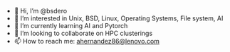 - 👋 Hi, I’m @bsdero
- 👀 I’m interested in Unix, BSD, Linux, Operating Systems, File system, AI
- 🌱 I’m currently learning AI and Pytorch
- 💞️ I’m looking to collaborate on HPC clusterings
- 📫 How to reach me: ahernandez86@lenovo.com

<!---
bsdero/bsdero is a ✨ special ✨ repository because its `README.md` (this file) appears on your GitHub profile.
You can click the Preview link to take a look at your changes.
--->
